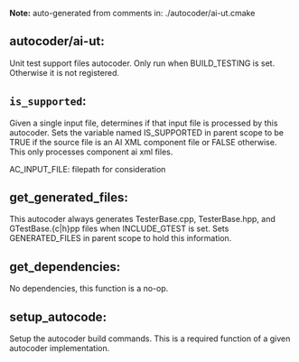 **Note:** auto-generated from comments in: ./autocoder/ai-ut.cmake

## autocoder/ai-ut:

Unit test support files autocoder. Only run when BUILD_TESTING is set. Otherwise it is not registered.


## `is_supported`:

Given a single input file, determines if that input file is processed by this autocoder. Sets the variable named
IS_SUPPORTED in parent scope to be TRUE if the source file is an AI XML component file or FALSE otherwise. This only
processes component ai xml files.

AC_INPUT_FILE: filepath for consideration


## get_generated_files:

This autocoder always generates TesterBase.cpp, TesterBase.hpp, and GTestBase.{c|h}pp files when INCLUDE_GTEST is set.
Sets GENERATED_FILES in parent scope to hold this information.


## get_dependencies:

No dependencies, this function is a no-op.


## setup_autocode:

Setup the autocoder build commands. This is a required function of a given autocoder implementation.


